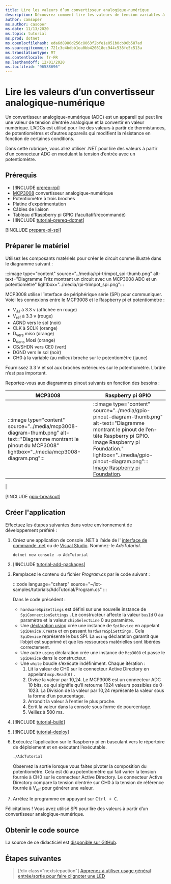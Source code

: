 ```yaml
---
title: Lire les valeurs d’un convertisseur analogique-numérique
description: Découvrez comment lire les valeurs de tension variables à l’aide d’un convertisseur analogique-numérique.
author: camsoper
ms.author: casoper
ms.date: 11/13/2020
ms.topic: tutorial
ms.prod: dotnet
ms.openlocfilehash: eda6d8980d256c8063f2bfe1e051b0cb90b587ad
ms.sourcegitcommit: 721c3e4bdbb1ea0bb420818ec944c538fe5c513a
ms.translationtype: MT
ms.contentlocale: fr-FR
ms.lasthandoff: 12/01/2020
ms.locfileid: "96588696"
---
```

<!--markdownlint-disable DOCSMD011 -->
# <a name="read-values-from-an-analog-to-digital-converter"></a>Lire les valeurs d’un convertisseur analogique-numérique

Un convertisseur analogique-numérique (ADC) est un appareil qui peut lire une valeur de tension d’entrée analogique et la convertir en valeur numérique. L’ADCs est utilisé pour lire des valeurs à partir de thermistances, de potentiomètres et d’autres appareils qui modifient la résistance en fonction de certaines conditions.

Dans cette rubrique, vous allez utiliser .NET pour lire des valeurs à partir d’un connecteur ADC en modulant la tension d’entrée avec un potentiomètre.

## <a name="prerequisites"></a>Prérequis

- [!INCLUDE [prereq-rpi](../includes/prereq-rpi.md)]
- [MCP3008](https://www.microchip.com/wwwproducts/MCP3008) <span class="docon docon-navigate-external x-hidden-focus"></span> convertisseur analogique-numérique
- Potentiomètre à trois broches
- Platine d’expérimentation
- Câbles de liaison
- Tableau d’Raspberry pi GPIO (facultatif/recommandé)
- [!INCLUDE [tutorial-prereq-dotnet](../includes/tutorial-prereq-dotnet.md)]

[!INCLUDE [prepare-pi-spi](../includes/prepare-pi-spi.md)]

## <a name="prepare-the-hardware"></a>Préparer le matériel

Utilisez les composants matériels pour créer le circuit comme illustré dans le diagramme suivant :

:::image type="content" source="../media/rpi-trimpot_spi-thumb.png" alt-text="Diagramme Fritz montrant un circuit avec un MCP3008 ADC et un potentiomètre" lightbox="../media/rpi-trimpot_spi.png":::

MCP3008 utilise l’interface de périphérique série (SPI) pour communiquer. Voici les connexions entre le MCP3008 et le Raspberry pi et potentiomètre :

- V<sub>JJ</sub> à 3.3 v (affichée en rouge)
- V<sub>ref</sub> à 3.3 v (rouge)
- AGND vers le sol (noir)
- CLK à SCLK (orange)
- D<sub>vers</sub> miso (orange)
- D<sub>dans</sub> Mosi (orange)
- CS/SHDN vers CE0 (vert)
- DGND vers le sol (noir)
- CH0 à la variable (au milieu) broche sur le potentiomètre (jaune)

Fournissez 3.3 V et sol aux broches extérieures sur le potentiomètre. L’ordre n’est pas important.

Reportez-vous aux diagrammes pinout suivants en fonction des besoins :

| MCP3008  | Raspberry pi GPIO |
|----------|-------------------|
| :::image type="content" source="../media/mcp3008-diagram-thumb.png" alt-text="Diagramme montrant le pinout du MCP3008" lightbox="../media/mcp3008-diagram.png"::: | :::image type="content" source="../media/gpio-pinout-diagram-thumb.png" alt-text="Diagramme montrant le pinout de l’en-tête Raspberry pi GPIO. Image Raspberry pi Foundation." lightbox="../media/gpio-pinout-diagram.png":::<br />[Image Raspberry pi Foundation](https://www.raspberrypi.org/documentation/usage/gpio/).
 |

[!INCLUDE [gpio-breakout](../includes/gpio-breakout.md)]

## <a name="create-the-app"></a>Créer l'application

Effectuez les étapes suivantes dans votre environnement de développement préféré :

1. Créez une application de console .NET à l’aide de l' [interface de commande .net](../../core/tools/dotnet-new.md) ou de [Visual Studio](../../core/tutorials/with-visual-studio.md). Nommez-le *AdcTutorial*.

    ```dotnetcli
    dotnet new console -o AdcTutorial
    ```

1. [!INCLUDE [tutorial-add-packages](../includes/tutorial-add-packages.md)]
1. Remplacez le contenu du fichier *Program.cs* par le code suivant :

    :::code language="csharp" source="~/iot-samples/tutorials/AdcTutorial/Program.cs" :::

    Dans le code précédent :

    - `hardwareSpiSettings` est défini sur une nouvelle instance de `SpiConnectionSettings` . Le constructeur affecte la valeur `busId` 0 au paramètre et la valeur `chipSelectLine` 0 au paramètre.
    - Une [déclaration using](../../csharp/whats-new/csharp-8.md#using-declarations) crée une instance de `SpiDevice` en appelant `SpiDevice.Create` et en passant `hardwareSpiSettings` . Cela `SpiDevice` représente le bus SPI. La `using` déclaration garantit que l’objet est supprimé et que les ressources matérielles sont libérées correctement.
    - Une autre `using` déclaration crée une instance de `Mcp3008` et passe le `SpiDevice` dans le constructeur.
    - Une `while` boucle s’exécute indéfiniment. Chaque itération :
        1. Lit la valeur de CH0 sur le connecteur Active Directory en appelant `mcp.Read(0)` .
        1. Divise la valeur par 10,24. Le MCP3008 est un connecteur ADC 10 bits, ce qui signifie qu’il retourne 1024 valeurs possibles de 0-1023. La Division de la valeur par 10,24 représente la valeur sous la forme d’un pourcentage.
        1. Arrondit la valeur à l’entier le plus proche.
        1. Écrit la valeur dans la console sous forme de pourcentage.
        1. Veillez à 500 ms.

1. [!INCLUDE [tutorial-build](../includes/tutorial-build.md)]
1. [!INCLUDE [tutorial-deploy](../includes/tutorial-deploy.md)]
1. Exécutez l’application sur le Raspberry pi en basculant vers le répertoire de déploiement et en exécutant l’exécutable.

    ```bash
    ./AdcTutorial
    ```

    Observez la sortie lorsque vous faites pivoter la composition du potentiomètre. Cela est dû au potentiomètre qui fait varier la tension fournie à CH0 sur le connecteur Active Directory. Le connecteur Active Directory compare la tension d’entrée sur CH0 à la tension de référence fournie à V<sub>ref</sub> pour générer une valeur.

1. Arrêtez le programme en appuyant sur <kbd>Ctrl + C</kbd>.

Félicitations ! Vous avez utilisé SPI pour lire des valeurs à partir d’un convertisseur analogique-numérique.

## <a name="get-the-source-code"></a>Obtenir le code source

La source de ce didacticiel est [disponible sur GitHub](https://github.com/MicrosoftDocs/dotnet-iot-assets/tree/master/tutorials/AdcTutorial). <span class="docon docon-navigate-external x-hidden-focus"></span>

## <a name="next-steps"></a>Étapes suivantes

> [!div class="nextstepaction"]
> [Apprenez à utiliser usage général entrée/sortie pour faire clignoter une LED](../tutorials/blink-led.md)
